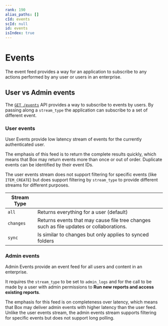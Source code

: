 ```yaml
---
rank: 190
alias_paths: []
cId: events
scId: null
id: events
isIndex: true
---
```

# Events

The event feed provides a way for an application to subscribe to any actions performed by any user or users in an enterprise.

## User vs Admin events

The [`GET /events`](e://get_events) API provides a way to subscribe to events by users. By passing along a `stream_type` the application can subscribe to a set of different event.

### User events

User Events provide low latency stream of events for the currently authenticated user.

The emphasis of this feed is to return the complete results quickly, which means that Box may return events more than once or out of order. Duplicate events can be identified by their event IDs.

The user events stream does not support filtering for specific events (like `ITEM_CREATE`) but does support filtering by `stream_type` to provide different streams for different purposes.

<!-- markdownlint-disable line-length -->

| Stream Type |                                                                                         |
| ----------- | --------------------------------------------------------------------------------------- |
| `all`       | Returns everything for a user (default)                                                 |
| `changes`   | Returns events that may cause file tree changes such as file updates or collaborations. |
| `sync`      | Is similar to changes but only applies to synced folders                                |

<!-- markdownlint-enable line-length -->

### Admin events

Admin Events provide an event feed for all users and content in an enterprise.

It requires the `stream_type` to be set to `admin_logs` and for the call to be made by a user with admin permissions to **Run new reports and access existing reports**.

The emphasis for this feed is on completeness over latency, which means that Box may deliver admin events with higher latency than the user feed. Unlike the user events stream, the admin events stream supports filtering for specific events but does not support long polling.
